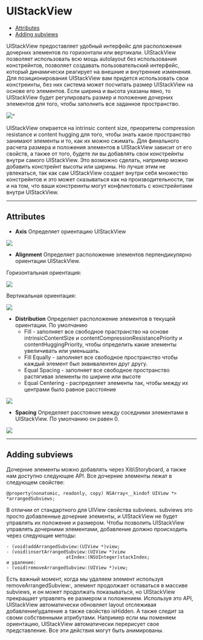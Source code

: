 # **UIStackView**

- [Attributes](#attributes)
- [Adding subviews](#adding-subviews)

UIStackView предоставляет удобный интерфейс для расположения дочерних элементов по горизонтали или вертикали. UIStackView позволяет использовать всю мощь autolayout без использования констрейнтов, позволяет создавать пользовательский интерфейс, который динамически реагирует на внешние и внутренние изменения. Для позиционирования UIStackView вам придется использовать свои констреинты, без них система может посчитать размер UIStackView на основе его элементов. Если ширина и высота указаны явно, то UIStackView будет регулировать размер и положение дочерних элементов для того, чтобы заполнить все заданное пространство. 


<img src="https://github.com/OrientCue/ios/blob/master/_resources/db5567edf6ad4e358816e47c4dd8c9c1.png?raw=true">"

UIStackView опирается на intrinsic content size, приоритеты compression resistance и content hugging для того, чтобы знать какое пространство занимают элементы и то, как их можно сжимать. 
Для финального расчета размера и положения элементов в UIStackView зависит от его свойств, а также от того, будете ли вы добавлять свои констрейнты внутри самого UIStackView. Это возможно сделать, например можно добавить констрейнт высоты или ширины. Но лучше этим не увлекаться, так как сам UIStackView создает внутри себя множество констрейнтов и это может сказываться как на производительности, так и на том, что ваши констреинты могут конфликтовать с констрейнтами внутри UIStackView. 


* * *

## Attributes 
- **Axis** Определяет ориентацию UIStackView




<img src="https://github.com/OrientCue/ios/blob/master/_resources/95ae54bc783e47a39af957def561ac09.png?raw=true">



- **Alignment**
Определяет расположение элементов перпендикулярно ориентации UIStackView. 

Горизонтальная ориентация:


<img src="https://github.com/OrientCue/ios/blob/master/_resources/48618193c2d34211a24a88ec61e49c89.png?raw=true">

Вертикальная ориентация:



<img src="https://github.com/OrientCue/ios/blob/master/_resources/68b97b21bb524050939df1a9ad463756.png?raw=true">



- **Distribution**
Определяет расположение элементов в текущей ориентации. По умолчанию
	- Fill - заполняет все свободное прастранство на основе intrinsicContentSize и contentCompressionResistancePriority и contentHuggingPriority, чтобы определить какие элементы увеличивать или уменьшать.
	- Fill Equally - заполняет все свободное пространство чтобы каждый элемент был эквивалентен друг другу. 
	- Equal Spacing - заполняет все свободное пространство растягивая элементы по ширине или высоте 
	- Equal Centering - распределяет элементы так, чтобы между их центрами было равное расстояние


<img src="https://github.com/OrientCue/ios/blob/master/_resources/b03ee208a9174bccad6bc37d6cffae3d.png?raw=true">

- **Spacing**
Определяет расстояние между соседними элементами в UIStackView. По умолчанию он равен 0. 


<img src="https://github.com/OrientCue/ios/blob/master/_resources/f6456a3e32df48efa62f5f9695828495.png?raw=true">


* * *

## Adding subviews

Дочерние элементы можно добавлять через Xib\Storyboard, а также нам доступно следующее API.
Все дочерние элементы лежат в следующем свойстве:
```
@property(nonatomic, readonly, copy) NSArray<__kindof UIView *> *arrangedSubviews;
```
В отличии от стандартного для UIView свойства subviews. subviews это просто добавленные дочерние элементы, и UIStackView не будет управлять их положение и размером. Чтобы позволить UIStackView управлять дочерними элементами, добавление должно происходить через следующие методы: 
```objc
- (void)addArrangedSubview:(UIView *)view;
- (void)insertArrangedSubview:(UIView *)view 
                      atIndex:(NSUInteger)stackIndex;
и удаление:
- (void)removeArrangedSubview:(UIView *)view;
```
Есть важный момент, когда мы удаляем элемент используя removeArrangedSubview:, элемент продолжает оставаться в массиве subviews, и он может продолжать показываться, но UIStackView прекращает управлять ее размером и положением. 
Используя это API, UIStackView автоматически обновляет layout отслеживая добавление\удаление а также свойство isHidden. А также следит за своми собственными атрибутами. Например если мы поменяем ориентацию, UIStackView автоматически перерисует свое представление. Все эти действия могут быть анимированы. 





